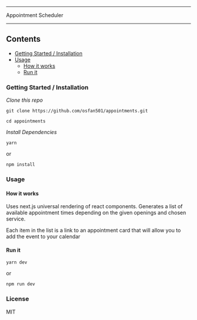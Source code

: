 ___
Appointment Scheduler
___

## Contents
- [Getting Started / Installation](#getting-started--installation)
- [Usage](#usage)
  - [How it works](#how-it-works)
  - [Run it](#run-it)

### Getting Started / Installation
_Clone this repo_
```
git clone https://github.com/osfan501/appointments.git

cd appointments
```

_Install Dependencies_
```
yarn
```
or
```
npm install
```

### Usage
#### How it works
Uses next.js universal rendering of react components. Generates a list of available appointment times depending on the given openings and chosen service.

Each item in the list is a link to an appointment card that will allow you to add the event to your calendar

#### Run it
```
yarn dev
```
or
```
npm run dev
```

### License
MIT

